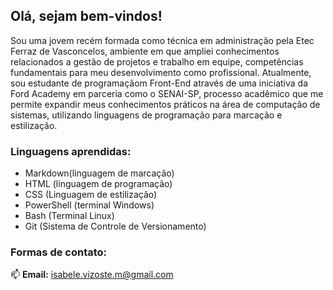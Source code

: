 ## Olá, sejam bem-vindos!

Sou uma jovem recém formada como técnica em administração pela Etec Ferraz de Vasconcelos, ambiente em que ampliei conhecimentos relacionados a gestão de projetos e trabalho em equipe, competências fundamentais para meu desenvolvimento como profissional. Atualmente, sou estudante de programaçãom Front-End através de uma iniciativa da Ford Academy em parceria como o SENAI-SP, processo acadêmico que me permite expandir meus conhecimentos práticos na área de computação de sistemas, utilizando linguagens de programação para marcação e estilização. 
 
### Linguagens aprendidas: 
* Markdown(linguagem de marcação)
* HTML (linguagem de programação)
* CSS (Linguagem de estilização)
* PowerShell (terminal Windows)
* Bash (Terminal Linux)
* Git (Sistema de Controle de Versionamento)
  
### Formas de contato: 

📫 **Email:** isabele.vizoste.m@gmail.com
